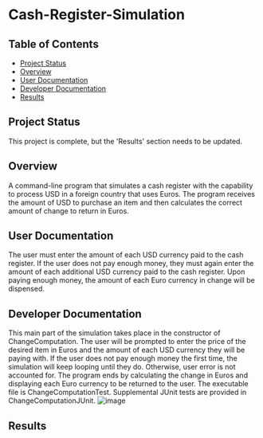 # Cash-Register-Simulation

## Table of Contents
- [Project Status](#project-status)
- [Overview](#overview)
- [User Documentation](#user-documentation)
- [Developer Documentation](#developer-documentation)
- [Results](#results)

## Project Status 
This project is complete, but the 'Results' section needs to be updated.

## Overview 
A command-line program that simulates a cash register with the capability to process USD in a foreign country that uses Euros. The program receives the amount of USD to purchase an item and then calculates the correct amount of change to return in Euros.

## User Documentation
The user must enter the amount of each USD currency paid to the cash register. If the user does not pay enough money, they must again enter the amount of each additional USD currency paid to the cash register. Upon paying enough money, the amount of each Euro currency in change will be dispensed. 

## Developer Documentation 
This main part of the simulation takes place in the constructor of ChangeComputation. The user will be prompted to enter the price of the desired item in Euros and the amount of each USD currency they will be paying with. If the user does not pay enough money the first time, the simulation will keep looping until they do. Otherwise, user error is not accounted for. The program ends by calculating the change in Euros and displaying each Euro currency to be returned to the user. The executable file is ChangeComputationTest. Supplemental JUnit tests are provided in ChangeComputationJUnit. 
![image](https://github.com/grlefl/Cash-Register-Simulation/assets/124198528/ffd66de5-65e3-4db0-9ef2-d0d420b672a2)

## Results
